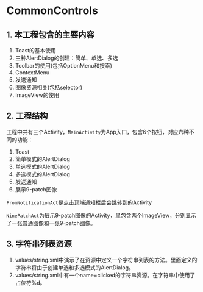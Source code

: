 # CommonControls



## 1. 本工程包含的主要内容

1. Toast的基本使用
2. 三种AlertDialog的创建：简单、单选、多选
3. Toolbar的使用(包括OptionMenu和搜索)
4. ContextMenu
5. 发送通知
6. 图像资源相关(包括selector)
7. ImageView的使用



## 2. 工程结构

工程中共有三个Activity，`MainActivity`为App入口，包含6个按钮，对应六种不同的功能：

1. Toast
2. 简单模式的AlertDialog
3. 单选模式的AlertDialog
4. 多选模式的AlertDialog
5. 发送通知
6. 展示9-patch图像

`FromNotificationAct`是点击顶端通知栏后会跳转到的Activity

`NinePatchAct`为展示9-patch图像的Activity，里包含两个ImageView，分别显示了一张普通图像和一张9-patch图像。



## 3. 字符串列表资源

1. values/string.xml中演示了在资源中定义一个字符串列表的方法。里面定义的字符串将由于创建单选和多选模式的AlertDialog。
2. values/string.xml中有一个name=clicked的字符串资源。在字符串中使用了占位符%d。
